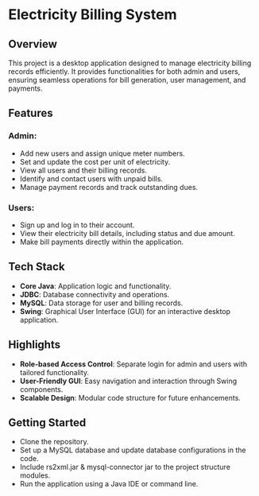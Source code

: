 # Electricity Billing System

## Overview
This project is a desktop application designed to manage electricity billing records efficiently. It provides functionalities for both admin and users, ensuring seamless operations for bill generation, user management, and payments.

## Features

### Admin:
* Add new users and assign unique meter numbers.
* Set and update the cost per unit of electricity.
* View all users and their billing records.
* Identify and contact users with unpaid bills.
* Manage payment records and track outstanding dues.

### Users:
* Sign up and log in to their account.
* View their electricity bill details, including status and due amount.
* Make bill payments directly within the application.

## Tech Stack
* **Core Java**: Application logic and functionality.
* **JDBC**: Database connectivity and operations.
* **MySQL**: Data storage for user and billing records.
* **Swing**: Graphical User Interface (GUI) for an interactive desktop application.

## Highlights
* **Role-based Access Control**: Separate login for admin and users with tailored functionality.
* **User-Friendly GUI**: Easy navigation and interaction through Swing components.
* **Scalable Design**: Modular code structure for future enhancements.

## Getting Started
* Clone the repository.
* Set up a MySQL database and update database configurations in the code.
* Include rs2xml.jar & mysql-connector jar to the project structure modules.
* Run the application using a Java IDE or command line.

